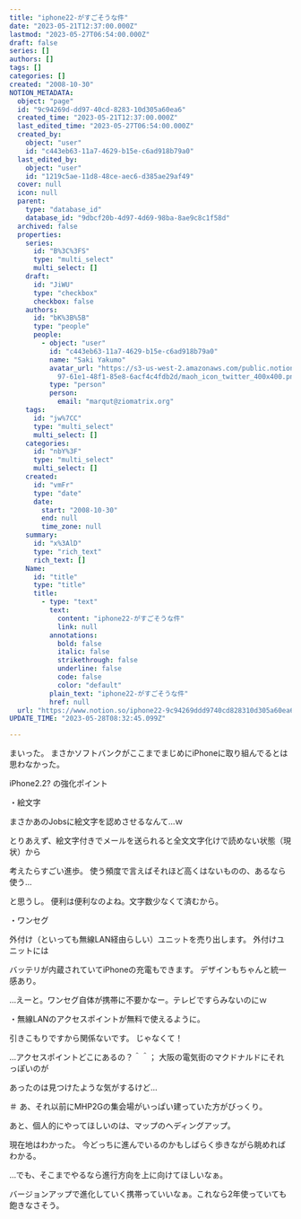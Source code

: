 ```yaml
---
title: "iphone22-がすごそうな件"
date: "2023-05-21T12:37:00.000Z"
lastmod: "2023-05-27T06:54:00.000Z"
draft: false
series: []
authors: []
tags: []
categories: []
created: "2008-10-30"
NOTION_METADATA:
  object: "page"
  id: "9c94269d-dd97-40cd-8283-10d305a60ea6"
  created_time: "2023-05-21T12:37:00.000Z"
  last_edited_time: "2023-05-27T06:54:00.000Z"
  created_by:
    object: "user"
    id: "c443eb63-11a7-4629-b15e-c6ad918b79a0"
  last_edited_by:
    object: "user"
    id: "1219c5ae-11d8-48ce-aec6-d385ae29af49"
  cover: null
  icon: null
  parent:
    type: "database_id"
    database_id: "9dbcf20b-4d97-4d69-98ba-8ae9c8c1f58d"
  archived: false
  properties:
    series:
      id: "B%3C%3FS"
      type: "multi_select"
      multi_select: []
    draft:
      id: "JiWU"
      type: "checkbox"
      checkbox: false
    authors:
      id: "bK%3B%5B"
      type: "people"
      people:
        - object: "user"
          id: "c443eb63-11a7-4629-b15e-c6ad918b79a0"
          name: "Saki Yakumo"
          avatar_url: "https://s3-us-west-2.amazonaws.com/public.notion-static.com/3ad1c4\
            97-61e1-48f1-85e8-6acf4c4fdb2d/maoh_icon_twitter_400x400.png"
          type: "person"
          person:
            email: "marqut@ziomatrix.org"
    tags:
      id: "jw%7CC"
      type: "multi_select"
      multi_select: []
    categories:
      id: "nbY%3F"
      type: "multi_select"
      multi_select: []
    created:
      id: "vmFr"
      type: "date"
      date:
        start: "2008-10-30"
        end: null
        time_zone: null
    summary:
      id: "x%3AlD"
      type: "rich_text"
      rich_text: []
    Name:
      id: "title"
      type: "title"
      title:
        - type: "text"
          text:
            content: "iphone22-がすごそうな件"
            link: null
          annotations:
            bold: false
            italic: false
            strikethrough: false
            underline: false
            code: false
            color: "default"
          plain_text: "iphone22-がすごそうな件"
          href: null
  url: "https://www.notion.so/iphone22-9c94269ddd9740cd828310d305a60ea6"
UPDATE_TIME: "2023-05-28T08:32:45.099Z"

---
```

<link rel="stylesheet" href="https://cdn.jsdelivr.net/npm/katex@0.16.2/dist/katex.min.css" integrity="sha384-bYdxxUwYipFNohQlHt0bjN/LCpueqWz13HufFEV1SUatKs1cm4L6fFgCi1jT643X" crossorigin="anonymous">


まいった。 まさかソフトバンクがここまでまじめにiPhoneに取り組んでるとは思わなかった。


iPhone2.2? の強化ポイント


・絵文字


まさかあのJobsに絵文字を認めさせるなんて…ｗ


とりあえず、絵文字付きでメールを送られると全文文字化けで読めない状態（現状）から


考えたらすごい進歩。 使う頻度で言えばそれほど高くはないものの、あるなら使う…


と思うし。 便利は便利なのよね。文字数少なくて済むから。


・ワンセグ


外付け（といっても無線LAN経由らしい）ユニットを売り出します。 外付けユニットには


バッテリが内蔵されていてiPhoneの充電もできます。 デザインもちゃんと統一感あり。


…えーと。ワンセグ自体が携帯に不要かなー。テレビですらみないのにｗ


・無線LANのアクセスポイントが無料で使えるように。


引きこもりですから関係ないです。 じゃなくて！


…アクセスポイントどこにあるの？＾＾； 大阪の電気街のマクドナルドにそれっぽいのが


あったのは見つけたような気がするけど…


＃ あ、それ以前にMHP2Gの集会場がいっぱい建っていた方がびっくり。


あと、個人的にやってほしいのは、マップのヘディングアップ。


現在地はわかった。 今どっちに進んでいるのかもしばらく歩きながら眺めればわかる。


…でも、そこまでやるなら進行方向を上に向けてほしいなぁ。


バージョンアップで進化していく携帯っていいなぁ。これなら2年使っていても飽きなさそう。

